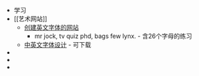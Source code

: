 - 学习
- [[艺术网站]]
	- [创建英文字体的网站](https://beizhedenglong.github.io/weird-fonts/)
		- mr jock, tv quiz phd, bags few lynx. - 含26个字母的练习
	- [中英文字体设计](https://www.fonts.net.cn/) - 可下载
-
-
-